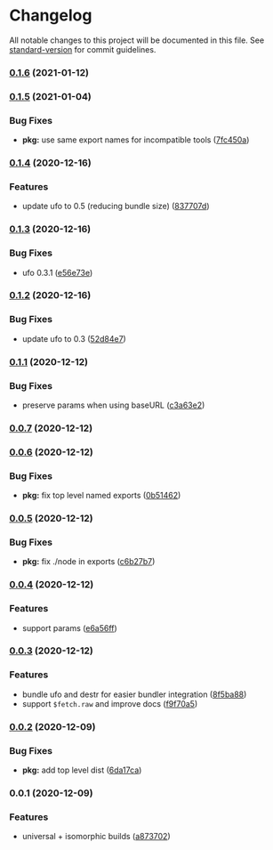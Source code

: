 # Changelog

All notable changes to this project will be documented in this file. See [standard-version](https://github.com/conventional-changelog/standard-version) for commit guidelines.

### [0.1.6](https://github.com/nuxt-contrib/ohmyfetch/compare/v0.1.5...v0.1.6) (2021-01-12)

### [0.1.5](https://github.com/nuxt-contrib/ohmyfetch/compare/v0.1.4...v0.1.5) (2021-01-04)


### Bug Fixes

* **pkg:** use same export names for incompatible tools ([7fc450a](https://github.com/nuxt-contrib/ohmyfetch/commit/7fc450ac81596de1dea53380dc9ef3ae8ceb2304))

### [0.1.4](https://github.com/nuxt-contrib/ohmyfetch/compare/v0.1.3...v0.1.4) (2020-12-16)


### Features

* update ufo to 0.5 (reducing bundle size) ([837707d](https://github.com/nuxt-contrib/ohmyfetch/commit/837707d2ed03a7c6e69127849bf0c25ae182982d))

### [0.1.3](https://github.com/nuxt-contrib/ohmyfetch/compare/v0.1.2...v0.1.3) (2020-12-16)


### Bug Fixes

* ufo 0.3.1 ([e56e73e](https://github.com/nuxt-contrib/ohmyfetch/commit/e56e73e90bb6ad9be88f7c8413053744a64c702e))

### [0.1.2](https://github.com/nuxt-contrib/ohmyfetch/compare/v0.1.1...v0.1.2) (2020-12-16)


### Bug Fixes

* update ufo to 0.3 ([52d84e7](https://github.com/nuxt-contrib/ohmyfetch/commit/52d84e75034c3c6fd7542b2829e06f6d87f069c2))

### [0.1.1](https://github.com/nuxt-contrib/ohmyfetch/compare/v0.0.7...v0.1.1) (2020-12-12)


### Bug Fixes

* preserve params when using baseURL ([c3a63e2](https://github.com/nuxt-contrib/ohmyfetch/commit/c3a63e2b337b09b082eb9faf8e23e818d866c49c))

### [0.0.7](https://github.com/nuxt-contrib/ohmyfetch/compare/v0.0.6...v0.0.7) (2020-12-12)

### [0.0.6](https://github.com/nuxt-contrib/ohmyfetch/compare/v0.0.5...v0.0.6) (2020-12-12)


### Bug Fixes

* **pkg:** fix top level named exports ([0b51462](https://github.com/nuxt-contrib/ohmyfetch/commit/0b514620dcfa65d156397114b87ed5e4f28e33a1))

### [0.0.5](https://github.com/nuxt-contrib/ohmyfetch/compare/v0.0.4...v0.0.5) (2020-12-12)


### Bug Fixes

* **pkg:** fix ./node in exports ([c6b27b7](https://github.com/nuxt-contrib/ohmyfetch/commit/c6b27b7cb61d66444f3d43bfa5226057ec7a9c95))

### [0.0.4](https://github.com/nuxt-contrib/ohmyfetch/compare/v0.0.3...v0.0.4) (2020-12-12)


### Features

* support params ([e6a56ff](https://github.com/nuxt-contrib/ohmyfetch/commit/e6a56ff083244fac918e29058aaf28bf87c98384))

### [0.0.3](https://github.com/nuxt-contrib/ohmyfetch/compare/v0.0.2...v0.0.3) (2020-12-12)


### Features

* bundle ufo and destr for easier bundler integration ([8f5ba88](https://github.com/nuxt-contrib/ohmyfetch/commit/8f5ba88f1ac0aa40ff2c99316da98a71d6dcc7e8))
* support `$fetch.raw` and improve docs ([f9f70a5](https://github.com/nuxt-contrib/ohmyfetch/commit/f9f70a59222bc0d0166cbe9a03eebf2a73682398))

### [0.0.2](https://github.com/nuxt-contrib/ohmyfetch/compare/v0.0.1...v0.0.2) (2020-12-09)


### Bug Fixes

* **pkg:** add top level dist ([6da17ca](https://github.com/nuxt-contrib/ohmyfetch/commit/6da17cad07e08cff9e5ea9e8b505638d560bcb47))

### 0.0.1 (2020-12-09)


### Features

* universal + isomorphic builds ([a873702](https://github.com/nuxt-contrib/ohmyfetch/commit/a873702c336c7ecce87c506d81c146db9f7516d0))
